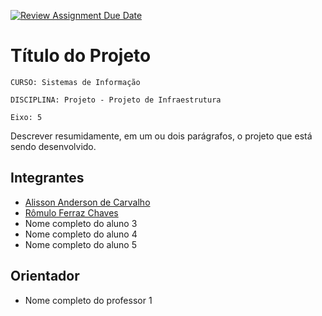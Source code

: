 [![Review Assignment Due Date](https://classroom.github.com/assets/deadline-readme-button-22041afd0340ce965d47ae6ef1cefeee28c7c493a6346c4f15d667ab976d596c.svg)](https://classroom.github.com/a/3UmC-h03)
# Título do Projeto

`CURSO: Sistemas de Informação`

`DISCIPLINA: Projeto - Projeto de Infraestrutura`

`Eixo: 5`

Descrever resumidamente, em um ou dois parágrafos, o projeto que está sendo desenvolvido.

## Integrantes

* [Alisson Anderson de Carvalho](https://github.com/alessaocarvalho)
* [Rômulo Ferraz Chaves](https://github.com/RomuloFerrazChaves)
* Nome completo do aluno 3
* Nome completo do aluno 4
* Nome completo do aluno 5

## Orientador

* Nome completo do professor 1


